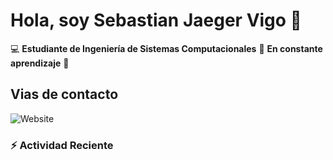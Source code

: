 # Hola, soy Sebastian Jaeger Vigo 👋

:computer: **Estudiante de Ingeniería de Sistemas Computacionales**
:pencil: **En constante aprendizaje** :rocket:

## Vias de contacto

![Website](https://img.shields.io/website?url=https%3A%2F%2Fwww.linkedin.com%2Fin%2Fsebastian-jaeger-vigo-911339169&up_message=Linkedin&style=social)

### ⚡ Actividad Reciente
<!--RECENT_ACTIVITY:start-->
<!--RECENT_ACTIVITY:end-->

<!--END_SECTION:last_update-->

<!--
**sjaegervigo/sjaegervigo** is a ✨ _special_ ✨ repository because its `README.md` (this file) appears on your GitHub profile.

Here are some ideas to get you started:

- 🔭 I’m currently working on ...
- 🌱 I’m currently learning ...
- 👯 I’m looking to collaborate on ...
- 🤔 I’m looking for help with ...
- 💬 Ask me about ...
- 📫 How to reach me: ...
- 😄 Pronouns: ...
- ⚡ Fun fact: ...
-->
